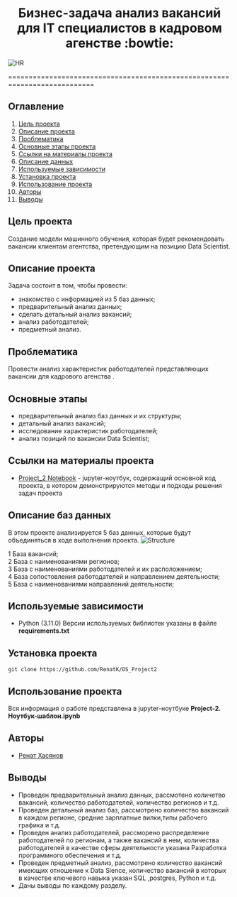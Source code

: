 

# <center>Бизнес-задача анализ вакансий для IT специалистов в кадровом агенстве :bowtie:</center>
![HR](https://drive.google.com/uc?export=view&id=174uvY_I6D4H-StSEHqlgPj-dk49Z21xe)


===========================================================================
## Оглавление
1. [Цель проекта](#Цель-проекта)
2. [Описание проекта](#Описание-проекта)
2. [Проблематика](#Проблематика)
3. [Основные этапы проекта](#Основные-этапы)
5. [Ссылки на материалы проекта](#Ссылки-на-материалы-проекта)
6. [Описание данных](#Описание-данных)
7. [Используемые зависимости](#Используемые-зависимости)
8. [Установка проекта](#Установка-проекта)
5. [Использование проекта](#Использование-проекта)
6. [Авторы](#Авторы)
7. [Выводы](#Использование-проекта)

## Цель проекта
Создание модели машинного обучения, которая будет рекомендовать вакансии клиентам агентства, претендующим на позицию Data Scientist.

## Описание проекта
Задача состоит в том, чтобы  провести:
- знакомство с информацией из 5 баз данных;
- предварительный анализ данных;
- сделать детальный анализ вакансий;
- анализ работодателей;
- предметный анализ. 

## Проблематика
Провести анализ характеристик работодателей представляющих вакансии для кадрового агенства .

## Основные этапы

- предварительный анализ баз данных и их структуры;
- детальный анализ вакансий;
- исследование характеристик работодателей;
- анализ позиций по вакансии Data Scientist;


## Ссылки на материалы проекта

* [Project_2 Notebook](https://github.com/RenatK/DS_Project2/blob/master/Project_2_%D0%9D%D0%BE%D1%83%D1%82%D0%B1%D1%83%D0%BA_%D1%88%D0%B0%D0%B1%D0%BB%D0%BE%D0%BD.ipynb) - jupyter-ноутбук, содержащий основной код проекта, в котором демонстрируются методы и подходы решения задач проекта

## Описание баз данных
В этом проекте анализируется 5 баз данных, которые будут объединяться в ходе выполнения проекта.
![Structure](https://drive.google.com/uc?export=view&id=1qzSfxx0M7tTM6AamJXDH0yJlB3TESSU6)               
 
 1   База вакансий;                              
 2   База с наименованиями регионов;       
 3   База с наименованиями работодателей и их расположением;    
 4   База сопостовления работодателей и направлением деятельности;                       
 5   База с наименованиями направлений деятельности;                        

## Используемые зависимости
* Python (3.11.0)
Версии используемых библиотек указаны в файле **requirements.txt**
  
## Установка проекта

```
git clone https://github.com/RenatK/DS_Project2
```

## Использование проекта
Вся информация о работе представлена в jupyter-ноутбуке **Project-2. Ноутбук-шаблон.ipynb**

## Авторы

* [Ренат Хасянов](https://github.com/RenatK)

## Выводы
 - Проведен предварительный анализ данных, рассмотено количетво вакансий, количество работодателей, количество регионов и т.д.
 - Проведен детальный анализ баз, рассмотрено количество вакансий в каждом регионе, средние зарплатные вилки,типы рабочего графика и т.д.
 - Проведен анализ работодателей, рассморено распределение работодателей по регионам, а также вакансий в нем, количества работодателей в качестве сферы деятельности указана Разработка программного обеспечения и т.д.  
 - Проведен предметный анализ, рассмотрено количество вакансий имеющих отношение к Data Sience, количество вакансий в которых в качестве ключевого навыка указан SQL ,postgres, Python и т.д.
 - Даны выводы по каждому разделу.
